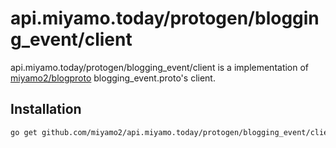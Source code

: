 # api.miyamo.today/protogen/blogging_event/client

api.miyamo.today/protogen/blogging_event/client is a implementation of [miyamo2/blogproto](https://github.com/miyamo2/blogproto) blogging_event.proto's client.

## Installation

```sh
go get github.com/miyamo2/api.miyamo.today/protogen/blogging_event/client
```
